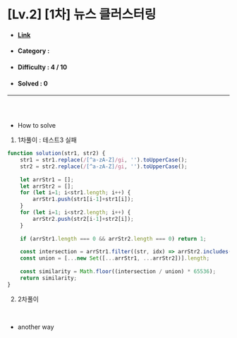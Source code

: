 # [Lv.2] [1차] 뉴스 클러스터링  
* #### [Link](https://school.programmers.co.kr/learn/courses/30/lessons/17677)
* #### Category : 
* #### Difficulty : 4 / 10  
* #### Solved : 0

<hr />

```js

```

<br />

* How to solve
1. 1차풀이 : 테스트3 실패 
```js
function solution(str1, str2) {
    str1 = str1.replace(/[^a-zA-Z]/gi, '').toUpperCase();
    str2 = str2.replace(/[^a-zA-Z]/gi, '').toUpperCase();
    
    let arrStr1 = [];
    let arrStr2 = [];
    for (let i=1; i<str1.length; i++) {
        arrStr1.push(str1[i-1]+str1[i]);
    }
    for (let i=1; i<str2.length; i++) {
        arrStr2.push(str2[i-1]+str2[i]);
    }
    
    if (arrStr1.length === 0 && arrStr2.length === 0) return 1;
    
    const intersection = arrStr1.filter((str, idx) => arrStr2.includes(str)).length;
    const union = [...new Set([...arrStr1, ...arrStr2])].length;
    
    const similarity = Math.floor((intersection / union) * 65536);
    return similarity;
}
```

2. 2차풀이 

<br />

* another way
```js

```